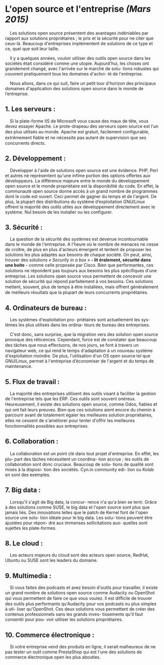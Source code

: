 # **L'open source et l'entreprise** *(Mars 2015)*

&nbsp;&nbsp;&nbsp;&nbsp;Les solutions open source présentent des avantages indéniables par rapport aux solutions propriétaires ; le prix et la sécurité pour ne
citer que ceux-là.
Beaucoup d'entreprises implémentent de solutions de ce type et ce, quel que soit leur taille.

&nbsp;&nbsp;&nbsp;&nbsp;Il y a quelques années, vouloir utiliser des outils open source dans les sociétés était considéré comme une utopie. Aujourd'hui, les choses ont grandement changé, avec l'arrivée sur le marché de solu- tions robustes qui couvrent pratiquement tous les domaines d'activi- té de l'entreprise.

&nbsp;&nbsp;&nbsp;&nbsp;Nous allons, dans ce qui suit, faire un petit tour d'horizon des principaux domaines d'application des solutions open source dans le monde de l’entreprise.

## 1. Les serveurs :

&nbsp;&nbsp;&nbsp;&nbsp;Si la plate-forme IIS de Microsoft vous cause des maux de tête, vous devez essayer Apache. Le prote-drapeau des serveurs open source est l'un des plus utilisés au monde. Apache est gratuit, facilement conﬁgurable, extrêmement ﬁable et ne nécessite pas autant de supervision que ses concurrents directs.

## 2. Développement :

&nbsp;&nbsp;&nbsp;&nbsp;Développer à l'aide de solutions open source est une évidence. PHP, Perl et autres ne représentent qu'une infime portion des options offertes aux développeurs. La différence majeure entre le monde du développement open source et le monde propriétaire est la disponibilité du code. En effet, la communauté open source donne accès à un grand nombre de programmes dont le code est ouvert. Ceci permet de gagner du temps et de l'argent. De plus, la plupart des distributions du système d’exploitation GNU/Linux offrent la majorité des outils utiles aux développement directement avec le système. Nul besoin de les installer ou les configurer.

## 3. Sécurité :

&nbsp;&nbsp;&nbsp;&nbsp;La question de la sécurité des systèmes est devenue incontournable dans le monde de l'entreprise. A l'heure où le nombre de menaces ne cesse de croître, de plus en plus d'acteurs émergent et tentent de proposer les solutions les plus adaptés aux besoins de chaque société. On peut, ainsi, trouver des solutions *« Security in a box »* **- lit éralement, sécurité dans une boite -** comme celle proposée par Cisco. Bien que performantes, ces solutions ne répondent pas toujours aux besoins les plus spéciﬁques d'une entreprise. Les solutions open source vous permettent de concevoir une solution de sécurité qui répond parfaitement à vos besoins. Ces solutions mettent, souvent, plus de temps à être installées, mais oﬀrent généralement de meilleurs résultats que la plupart de leurs concurrents propriétaires.

## 4. Ordinateurs de bureau :

&nbsp;&nbsp;&nbsp;&nbsp;Les systèmes d'exploitation pro- priétaires sont actuellement les sys- tèmes les plus utilisés dans les ordina- teurs de bureau des entreprises.

&nbsp;&nbsp;&nbsp;&nbsp;C'est donc, sans surprise, que la migration vers des solution open source provoque des réticences. Cependant, force est de constater que beaucoup des tâches que nous eﬀectuons, de nos jours, se font à travers un navigateur web, ce qui rend le temps d'adaptation à un nouveau système d'exploitation moindre. De plus, l'utilisation d'un OS open source tel que GNU/Linux, permet à l'entreprise d’économiser de l'argent et du temps de maintenance.

## 5. Flux de travail :

&nbsp;&nbsp;&nbsp;&nbsp;La majorité des entreprises utilisent des outils visant à faciliter la gestion de l'entreprise tels que les ERP. Ces outils sont souvent onéreux. Heureusement, il existe des solutions open source, comme Odoo, ﬁables et qui ont fait leurs preuves. Bien que ces solutions aient encore du chemin à parcourir avant de totalement égaler les meilleures solution propriétaires, elles ne cessent de s'améliorer pour tenter d'oﬀrir les meilleures fonctionnalités possibles aux entreprises.

## 6. Collaboration :

&nbsp;&nbsp;&nbsp;&nbsp;La collaboration est un point clé dans tout projet d'entreprise. En eﬀet, les plu- part des tâches nécessitent un coordina- tion accrue ; les outils de collaboration sont donc cruciaux. Beaucoup de solu- tions de qualité sont mises à la disposi- tion des sociétés. Cyn.in community edi- tion ou Kolab en sont des exemples.

## 7. Big data :

&nbsp;&nbsp;&nbsp;&nbsp;Lorsqu'il s'agit de Big data, la concur- rence n'a qu'a bien se tenir. Grâce à des solutions comme SUSE, le big data et l'open source sont plus que jamais liés. Des innovations telles que le patch de Kernel font de l'open source une solu- tion idéale pour le big data. Les solu- tions peuvent être ajustées pour répon- dre aux immenses sollicitations aux- quelles sont sujettes les plate-formes.

## 8. Le cloud :

&nbsp;&nbsp;&nbsp;&nbsp;Les acteurs majeurs du cloud sont des acteurs open source, RedHat, Ubuntu ou SUSE sont les leaders du domaine.

## 9. Multimedia :

&nbsp;&nbsp;&nbsp;&nbsp;Si vous faites des podcasts et avez besoin d'outils pour travailler, il existe un grand nombre de solutions open source comme Audacity ou OpenShot qui vous permettent de faire ce que vous voulez. Il est diﬃcile de trouver des outils plus performants qu'Audacity pour vos podcasts ou plus simples à uti- liser qu'OpenShot. Ces deux solutions vous permettent de créer des contenus professionnels sans les grands inves- tissements qu'il faut consentir pour pou- voir utiliser les solutions propriétaires.

## 10. Commerce électronique :

&nbsp;&nbsp;&nbsp;&nbsp;Si votre entreprise vend des produits en ligne, il serait malheureux de ne pas tester un outil comme PrestaShop qui est l'une des solutions de commerce électronique open les plus abouties.
